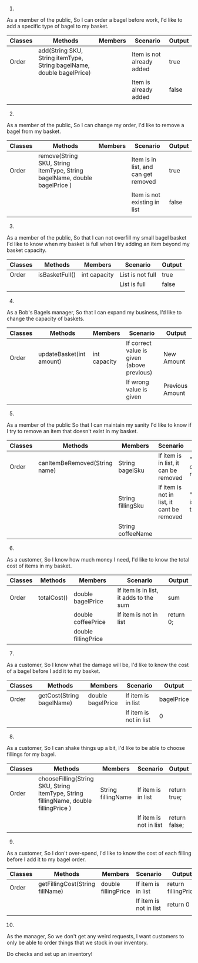 1.
As a member of the public,
So I can order a bagel before work,
I'd like to add a specific type of bagel to my basket.



| Classes | Methods                                                               | Members | Scenario                  | Output |
|---------|-----------------------------------------------------------------------|---------|---------------------------|--------|
| Order   | add(String SKU, String itemType, String bagelName, double bagelPrice) |         | Item is not already added | true   |
|         |                                                                       |         | Item is already added     | false  |
|         |                                                                       |         |                           |        |


2.
As a member of the public,
So I can change my order,
I'd like to remove a bagel from my basket.



| Classes | Methods                                                                   | Members | Scenario                             | Output |
|---------|---------------------------------------------------------------------------|---------|--------------------------------------|--------|
| Order   | remove(String SKU, String itemType, String bagelName, double bagelPrice ) |         | Item is in list, and can get removed | true   |
|         |                                                                           |         | Item is not existing in list         | false  |
|         |                                                                           |         |                                      |        |


3.
As a member of the public,
So that I can not overfill my small bagel basket
I'd like to know when my basket is full when I try adding an item beyond my basket capacity.


| Classes | Methods        | Members      | Scenario         | Output |
|---------|----------------|--------------|------------------|--------|
| Order   | isBasketFull() | int capacity | List is not full | true   |
|         |                |              | List is full     | false  |
|         |                |              |                  |        |


4.
As a Bob's Bagels manager,
So that I can expand my business,
I’d like to change the capacity of baskets.



| Classes | Methods                  | Members      | Scenario                                   | Output          |
|---------|--------------------------|--------------|--------------------------------------------|-----------------|
| Order   | updateBasket(int amount) | int capacity | If correct value is given (above previous) | New Amount      |
|         |                          |              | If wrong value is given                    | Previous Amount |
|         |                          |              |                                            |                 |


5.
As a member of the public
So that I can maintain my sanity
I'd like to know if I try to remove an item that doesn't exist in my basket.


| Classes | Methods                       | Members           | Scenario                                   | Output                         |
|---------|-------------------------------|-------------------|--------------------------------------------|--------------------------------|
| Order   | canItemBeRemoved(String name) | String bagelSku   | If item is in list, it can be removed      | "The item can be removed."     |
|         |                               | String fillingSku | If item is not in list, it cant be removed | "The item is not in the list!" |
|         |                               | String coffeeName |                                            |                                |


6.
As a customer,
So I know how much money I need,
I'd like to know the total cost of items in my basket.


| Classes | Methods      | Members             | Scenario                               | Output    |
|---------|--------------|---------------------|----------------------------------------|-----------|
| Order   | totalCost()  | double bagelPrice   | If item is in list, it adds to the sum | sum       |
|         |              | double coffeePrice  | If item is not in list                 | return 0; |
|         |              | double fillingPrice |                                        |           |



7.
As a customer,
So I know what the damage will be,
I'd like to know the cost of a bagel before I add it to my basket.


| Classes | Methods                   | Members           | Scenario               | Output     |
|---------|---------------------------|-------------------|------------------------|------------|
| Order   | getCost(String bagelName) | double bagelPrice | If item is in list     | bagelPrice |
|         |                           |                   | If item is not in list | 0          |
|         |                           |                   |                        |            |


8.
As a customer,
So I can shake things up a bit,
I'd like to be able to choose fillings for my bagel.


| Classes | Methods                                                                              | Members            | Scenario                | Output        |
|---------|--------------------------------------------------------------------------------------|--------------------|-------------------------|---------------|
| Order   | chooseFilling(String SKU, String itemType, String fillingName, double fillingPrice ) | String fillingName | If item is in list      | return true;  |
|         |                                                                                      |                    | If item is not in list  | return false; |
|         |                                                                                      |                    |                         |               |


9.
As a customer,
So I don't over-spend,
I'd like to know the cost of each filling before I add it to my bagel order.


| Classes | Methods                         | Members             | Scenario                | Output              |
|---------|---------------------------------|---------------------|-------------------------|---------------------|
| Order   | getFillingCost(String fillName) | double fillingPrice | If item is in list      | return fillingPrice |
|         |                                 |                     | If item is not in list  | return 0            |
|         |                                 |                     |                         |                     |


10.
As the manager,
So we don't get any weird requests,
I want customers to only be able to order things that we stock in our inventory.
 
Do checks and set up an inventory!


